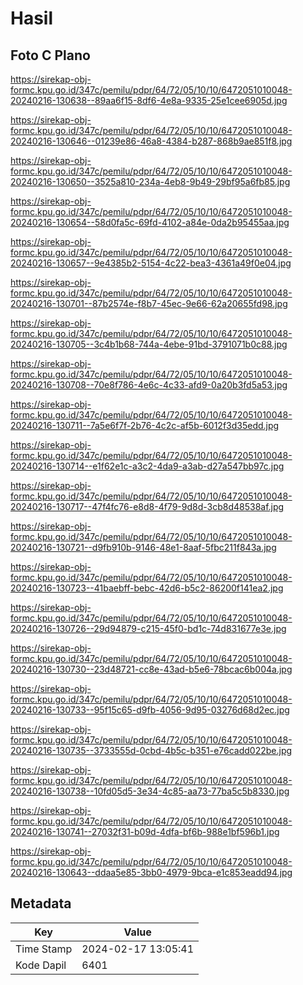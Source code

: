 # Hasil

## Foto C Plano

https://sirekap-obj-formc.kpu.go.id/347c/pemilu/pdpr/64/72/05/10/10/6472051010048-20240216-130638--89aa6f15-8df6-4e8a-9335-25e1cee6905d.jpg

https://sirekap-obj-formc.kpu.go.id/347c/pemilu/pdpr/64/72/05/10/10/6472051010048-20240216-130646--01239e86-46a8-4384-b287-868b9ae851f8.jpg

https://sirekap-obj-formc.kpu.go.id/347c/pemilu/pdpr/64/72/05/10/10/6472051010048-20240216-130650--3525a810-234a-4eb8-9b49-29bf95a6fb85.jpg

https://sirekap-obj-formc.kpu.go.id/347c/pemilu/pdpr/64/72/05/10/10/6472051010048-20240216-130654--58d0fa5c-69fd-4102-a84e-0da2b95455aa.jpg

https://sirekap-obj-formc.kpu.go.id/347c/pemilu/pdpr/64/72/05/10/10/6472051010048-20240216-130657--9e4385b2-5154-4c22-bea3-4361a49f0e04.jpg

https://sirekap-obj-formc.kpu.go.id/347c/pemilu/pdpr/64/72/05/10/10/6472051010048-20240216-130701--87b2574e-f8b7-45ec-9e66-62a20655fd98.jpg

https://sirekap-obj-formc.kpu.go.id/347c/pemilu/pdpr/64/72/05/10/10/6472051010048-20240216-130705--3c4b1b68-744a-4ebe-91bd-3791071b0c88.jpg

https://sirekap-obj-formc.kpu.go.id/347c/pemilu/pdpr/64/72/05/10/10/6472051010048-20240216-130708--70e8f786-4e6c-4c33-afd9-0a20b3fd5a53.jpg

https://sirekap-obj-formc.kpu.go.id/347c/pemilu/pdpr/64/72/05/10/10/6472051010048-20240216-130711--7a5e6f7f-2b76-4c2c-af5b-6012f3d35edd.jpg

https://sirekap-obj-formc.kpu.go.id/347c/pemilu/pdpr/64/72/05/10/10/6472051010048-20240216-130714--e1f62e1c-a3c2-4da9-a3ab-d27a547bb97c.jpg

https://sirekap-obj-formc.kpu.go.id/347c/pemilu/pdpr/64/72/05/10/10/6472051010048-20240216-130717--47f4fc76-e8d8-4f79-9d8d-3cb8d48538af.jpg

https://sirekap-obj-formc.kpu.go.id/347c/pemilu/pdpr/64/72/05/10/10/6472051010048-20240216-130721--d9fb910b-9146-48e1-8aaf-5fbc211f843a.jpg

https://sirekap-obj-formc.kpu.go.id/347c/pemilu/pdpr/64/72/05/10/10/6472051010048-20240216-130723--41baebff-bebc-42d6-b5c2-86200f141ea2.jpg

https://sirekap-obj-formc.kpu.go.id/347c/pemilu/pdpr/64/72/05/10/10/6472051010048-20240216-130726--29d94879-c215-45f0-bd1c-74d831677e3e.jpg

https://sirekap-obj-formc.kpu.go.id/347c/pemilu/pdpr/64/72/05/10/10/6472051010048-20240216-130730--23d48721-cc8e-43ad-b5e6-78bcac6b004a.jpg

https://sirekap-obj-formc.kpu.go.id/347c/pemilu/pdpr/64/72/05/10/10/6472051010048-20240216-130733--95f15c65-d9fb-4056-9d95-03276d68d2ec.jpg

https://sirekap-obj-formc.kpu.go.id/347c/pemilu/pdpr/64/72/05/10/10/6472051010048-20240216-130735--3733555d-0cbd-4b5c-b351-e76cadd022be.jpg

https://sirekap-obj-formc.kpu.go.id/347c/pemilu/pdpr/64/72/05/10/10/6472051010048-20240216-130738--10fd05d5-3e34-4c85-aa73-77ba5c5b8330.jpg

https://sirekap-obj-formc.kpu.go.id/347c/pemilu/pdpr/64/72/05/10/10/6472051010048-20240216-130741--27032f31-b09d-4dfa-bf6b-988e1bf596b1.jpg

https://sirekap-obj-formc.kpu.go.id/347c/pemilu/pdpr/64/72/05/10/10/6472051010048-20240216-130643--ddaa5e85-3bb0-4979-9bca-e1c853eadd94.jpg


## Metadata

| Key        | Value               |
| ---------- | ------------------- |
| Time Stamp | 2024-02-17 13:05:41 |
| Kode Dapil | 6401                |



